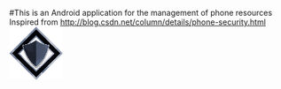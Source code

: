 #This is an Android application for the management of phone resources
Inspired from http://blog.csdn.net/column/details/phone-security.html
![App Icon](https://github.com/foolchi/SafeGuard/blob/master/app/src/main/res/drawable-xhdpi/ic_launcher.png)